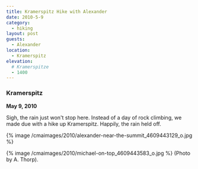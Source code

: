 ```yaml
---
title: Kramerspitz Hike with Alexander
date: 2010-5-9
category:
  - hiking
layout: post
guests:
  - Alexander
location:
  - Kramerspitz
elevation:
  # Kramerspitze
  - 1400
---
```


### Kramerspitz
<b>May 9, 2010</b>

Sigh, the rain just won't stop here. Instead of a day of rock climbing, we made
due with a hike up Kramerspitz. Happily, the rain held off.

{% image /cmaimages/2010/alexander-near-the-summit_4609443129_o.jpg %}

{% image /cmaimages/2010/michael-on-top_4609443583_o.jpg %}
(Photo by A. Thorp).
